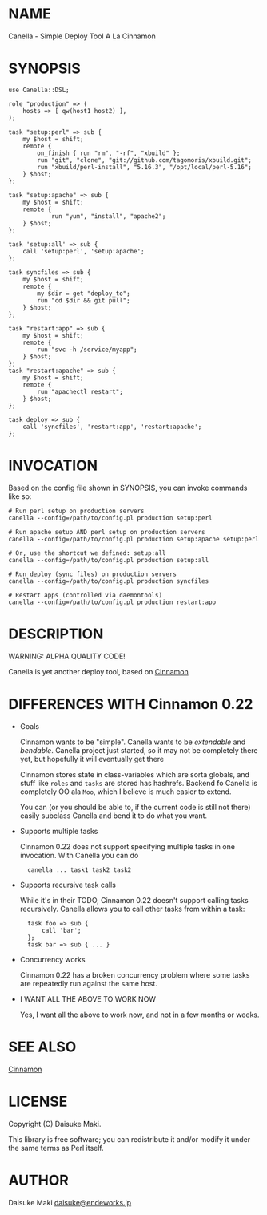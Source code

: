 # NAME

Canella - Simple Deploy Tool A La Cinnamon

# SYNOPSIS

    use Canella::DSL;

    role "production" => (
        hosts => [ qw(host1 host2) ],
    );

    task "setup:perl" => sub {
        my $host = shift;
        remote {
            on_finish { run "rm", "-rf", "xbuild" };
            run "git", "clone", "git://github.com/tagomoris/xbuild.git";
            run "xbuild/perl-install", "5.16.3", "/opt/local/perl-5.16";
        } $host;
    };

    task "setup:apache" => sub {
        my $host = shift;
        remote {
                run "yum", "install", "apache2";
        } $host;
    };

    task 'setup:all' => sub {
        call 'setup:perl', 'setup:apache';
    };

    task syncfiles => sub {
        my $host = shift;
        remote {
            my $dir = get "deploy_to";
            run "cd $dir && git pull";
        } $host;
    };

    task "restart:app" => sub {
        my $host = shift;
        remote {
            run "svc -h /service/myapp";
        } $host;
    };
    task "restart:apache" => sub {
        my $host = shift;
        remote {
            run "apachectl restart";
        } $host;
    };

    task deploy => sub {
        call 'syncfiles', 'restart:app', 'restart:apache';
    };

# INVOCATION

Based on the config file shown in SYNOPSIS, you can invoke commands like so:

    # Run perl setup on production servers
    canella --config=/path/to/config.pl production setup:perl

    # Run apache setup AND perl setup on production servers
    canella --config=/path/to/config.pl production setup:apache setup:perl

    # Or, use the shortcut we defined: setup:all
    canella --config=/path/to/config.pl production setup:all

    # Run deploy (sync files) on production servers
    canella --config=/path/to/config.pl production syncfiles

    # Restart apps (controlled via daemontools)
    canella --config=/path/to/config.pl production restart:app



# DESCRIPTION

WARNING: ALPHA QUALITY CODE!

Canella is yet another deploy tool, based on [Cinnamon](http://search.cpan.org/perldoc?Cinnamon)

# DIFFERENCES WITH Cinnamon 0.22

- Goals

    Cinnamon wants to be "simple". Canella wants to be _extendable_ and 
    _bendable_. Canella project just started, so it may not be completely there
    yet, but hopefully it will eventually get there

    Cinnamon stores state in class-variables which are sorta globals, and stuff
    like `roles` and `tasks` are stored has hashrefs. Backend fo Canella is 
    completely OO ala `Moo`, which I believe is much easier to extend.

    You can (or you should be able to, if the current code is still not there)
    easily subclass Canella and bend it to do what you want.

- Supports multiple tasks

    Cinnamon 0.22 does not support specifying multiple tasks in one invocation.
    With Canella you can do

        canella ... task1 task2 task2

- Supports recursive task calls

    While it's in their TODO, Cinnamon 0.22 doesn't support calling tasks
    recursively. Canella allows you to call other tasks from within a task:

        task foo => sub {
            call 'bar';
        };
        task bar => sub { ... }

- Concurrency works

    Cinnamon 0.22 has a broken concurrency problem where some tasks are
    repeatedly run against the same host.

- I WANT ALL THE ABOVE TO WORK NOW

    Yes, I want all the above to work now, and not in a few months or weeks.

# SEE ALSO

[Cinnamon](http://search.cpan.org/perldoc?Cinnamon)

# LICENSE

Copyright (C) Daisuke Maki.

This library is free software; you can redistribute it and/or modify
it under the same terms as Perl itself.

# AUTHOR

Daisuke Maki <daisuke@endeworks.jp>
